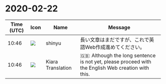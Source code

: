 # 2020-02-22

|Time (UTC)|Icon|Name|Message|
|---|---|---|---|
|10:46|![](https://avatars.slack-edge.com/2018-04-27/354445776386_e258f5ed5ba887b08668_72.jpg)|shinyu|長い文章はまだですが、これで英語Web作成進めてください。|
|10:46|![](https://avatars.slack-edge.com/2019-08-21/732685848020_f3f20736795184660348_72.png)|Kiara Translation|🇬🇧: Although the long sentence is not yet, please proceed with the English Web creation with this.|
